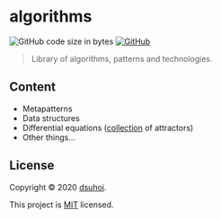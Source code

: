 # algorithms
![GitHub code size in bytes](https://img.shields.io/github/languages/code-size/dsuhoi/algorithms)
[![GitHub](https://img.shields.io/github/license/dsuhoi/algorithms)](https://github.com/dsuhoi/algorithms/blob/master/LICENSE)

>Library of algorithms, patterns and technologies.

## Content
- Metapatterns
- Data structures
- Differential equations ([collection](math_equation/diff_equ/attractors.py) of attractors)
- Other things...

## License
Copyright © 2020 [dsuhoi](https://github.com/dsuhoi).

This project is [MIT](https://github.com/dsuhoi/algorithms/blob/master/LICENSE) licensed.
